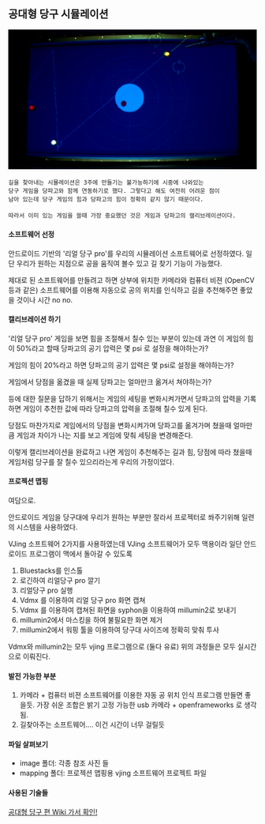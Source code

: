 ## 공대형 당구 시뮬레이션
![alt text](/SimulationSoftware/image/danpago-simul.JPG "Simulation")

```
길을 찾아내는 시뮬레이션은 3주에 만들기는 불가능하기에 시중에 나와있는
당구 게임을 당파고와 함께 연동하기로 했다. 그렇다고 해도 여전히 어려운 점이
남아 있는데 당구 게임의 힘과 당파고의 힘이 정확히 같지 않기 때문이다.

따라서 이미 있는 게임을 쓸때 가장 중요했던 것은 게임과 당파고의 캘리브레이션이다.
```
#### 소프트웨어 선정
안드로이드 기반의 '리얼 당구 pro'를 우리의 시뮬레이션 소프트웨어로 선정하였다.
일단 우리가 원하는 지점으로 공을 움직여 볼수 있고 길 찾기 기능이 가능했다.

제대로 된 소프트웨어를 만들려고 하면 상부에 위치한 카메라와 컴퓨터 비젼 (OpenCV 등과 같은) 소프트웨어를 이용해 자동으로 공의 위치를 인식하고 길을 추천해주면 좋았을 것이나 시간 no no.

#### 캘리브레이션 하기
'리얼 당구 pro' 게임을 보면 힘을 조절해서 칠수 있는 부분이 있는데 과연 이 게임의 힘이 50%라고 할때 당파고의 공기 압력은 몇 psi 로 설정을 해야하는가?

게임의 힘이 20%라고 하면 당파고의 공기 압력은 몇 psi로 설정을 해야하는가?

게임에서 당점을 옮겼을 때 실제 당파고는 얼마만크 옮겨서 쳐야하는가?

등에 대한 질문을 답하기 위해서는 게임의 세팅을 변화시켜가면서 당파고의 압력을 기록하면 게임이 추천한 값에 따라 당파고의 압력을 조절해 칠수 있게 된다.

당점도 마찬가지로 게임에서의 당점을 변화시켜가며 당파고를 옮겨가며 쳤을때 얼마만큼 게임과 차이가 나는 지를 보고 게임에 맞춰 세팅을 변경해준다.

이렇게 캘리브레이션을 완료하고 나면 게임이 추천해주는 길과 힘, 당점에 따라 쳤을때 게임처럼 당구를 잘 칠수 있으리라는게 우리의 가정이었다.

#### 프로젝션 맵핑
여담으로.

안드로이드 게임을 당구대에 우리가 원하는 부분만 잘라서 프로젝터로 쏴주기위해 일련의 시스템을 사용하였다.

VJing 소프트웨어 2가지를 사용하였는데 VJing 소프트웨어가 모두 맥용이라 일단 안드로이드 프로그램이 맥에서 돌아갈 수 있도록
1. Bluestacks를 인스톨
2. 로긴하여 리얼당구 pro 깔기
3. 리얼당구 pro 실행
4. Vdmx 를 이용하여 리얼 당구 pro 화면 캡쳐
5. Vdmx 를 이용하여 캡쳐된 화면을 syphon을 이용하여 millumin2로 보내기
6. millumin2에서 마스킹을 하여 불필요한 화면 제거
7. millumin2에서 워핑 툴을 이용하여 당구대 사이즈에 정확히 맞춰 투사

Vdmx와 millumin2는 모두 vjing 프로그램으로 (둘다 유료) 위의 과정들은 모두 실시간으로 이뤄진다.

#### 발전 가능한 부분
1. 카메라 + 컴퓨터 비젼 소프트웨어를 이용한 자동 공 위치 인식 프로그램 만들면 좋을듯. 가장 쉬운 조합은 밝기 고정 가능한 usb 카메라 + openframeworks 로 생각됨.
2. 길찾아주는 소프트웨어.... 이건 시간이 너무 걸릴듯

#### 파일 살펴보기
- image 폴더: 각종 참조 사진 들
- mapping 폴더: 프로젝션 맵핑용 vjing 소프트웨어 프로젝트 파일

#### 사용된 기술들
[공대형 당구 편 Wiki 가서 확인!](https://github.com/gradefree-eng/Billiards/wiki/F%ED%95%99%EC%A0%90-%EA%B3%B5%EB%8C%80%ED%98%95-%EB%8B%B9%EA%B5%AC%ED%8E%B8-%EC%9C%84%ED%82%A4)
